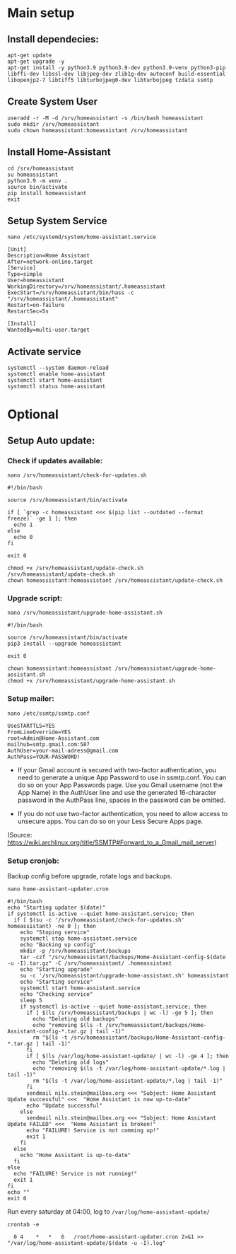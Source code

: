 # Main setup
## Install dependecies:
```shell
apt-get update 
apt-get upgrade -y
apt-get install -y python3.9 python3.9-dev python3.9-venv python3-pip libffi-dev libssl-dev libjpeg-dev zlib1g-dev autoconf build-essential libopenjp2-7 libtiff5 libturbojpeg0-dev libturbojpeg tzdata ssmtp
```

## Create System User
```shell
useradd -r -M -d /srv/homeassistant -s /bin/bash homeassistant
sudo mkdir /srv/homeassistant
sudo chown homeassistant:homeassistant /srv/homeassistant
```

## Install Home-Assistant
```shell
cd /srv/homeassistant
su homeassistant
python3.9 -m venv .
source bin/activate
pip install homeassistant
exit
```
## Setup System Service
```shell
nano /etc/systemd/system/home-assistant.service
```

```
[Unit]
Description=Home Assistant
After=network-online.target
[Service]
Type=simple
User=homeassistant
WorkingDirectory=/srv/homeassistant/.homeassistant
ExecStart=/srv/homeassistant/bin/hass -c "/srv/homeassistant/.homeassistant"
Restart=on-failure
RestartSec=5s

[Install]
WantedBy=multi-user.target
```

## Activate service
```shell
systemctl --system daemon-reload
systemctl enable home-assistant
systemctl start home-assistant
systemctl status home-assistant
```

# Optional
## Setup Auto update:

### Check if updates available:
```shell
nano /srv/homeassistant/check-for-updates.sh 
```

```shell
#!/bin/bash

source /srv/homeassistant/bin/activate

if [ `grep -c homeassistant <<< $(pip list --outdated --format freeze)` -ge 1 ]; then
  echo 1
else
  echo 0
fi

exit 0
```

```shell
chmod +x /srv/homeassistant/update-check.sh
/srv/homeassistant/update-check.sh
chown homeassistant:homeassistant /srv/homeassistant/update-check.sh
```

### Upgrade script:
```shell
nano /srv/homeassistant/upgrade-home-assistant.sh
```

```shell
#!/bin/bash

source /srv/homeassistant/bin/activate
pip3 install --upgrade homeassistant

exit 0
```

```shell
chown homeassistant:homeassistant /srv/homeassistant/upgrade-home-assistant.sh
chmod +x /srv/homeassistant/upgrade-home-assistant.sh
```

### Setup mailer:
```shell
nano /etc/ssmtp/ssmtp.conf
```

```shell
UseSTARTTLS=YES
FromLineOverride=YES
root=Admin@Home-Assistant.com
mailhub=smtp.gmail.com:587
AuthUser=your-mail-adress@gmail.com
AuthPass=YOUR-PASSWORD!
```

* If your Gmail account is secured with two-factor authentication, you need to generate a unique App Password to use in ssmtp.conf. You can do so on your App Passwords page. Use you Gmail username (not the App Name) in the AuthUser line and use the generated 16-character password in the AuthPass line, spaces in the password can be omitted.

* If you do not use two-factor authentication, you need to allow access to unsecure apps. You can do so on your Less Secure Apps page.

(Source: https://wiki.archlinux.org/title/SSMTP#Forward_to_a_Gmail_mail_server)

### Setup cronjob:

Backup config before upgrade, rotate logs and backups.

```shell
nano home-assistant-updater.cron
```

```shell
#!/bin/bash
echo "Starting updater $(date)"
if systemctl is-active --quiet home-assistant.service; then
  if [ $(su -c '/srv/homeassistant/check-for-updates.sh' homeassistant) -ne 0 ]; then
    echo "Stoping service"
    systemctl stop home-assistant.service
    echo "Backing up config"
    mkdir -p /srv/homeassistant/backups
    tar -czf "/srv/homeassistant/backups/Home-Assistant-config-$(date -u -I).tar.gz" -C /srv/homeassistant/ .homeassistant
    echo "Starting upgrade"
    su -c '/srv/homeassistant/upgrade-home-assistant.sh' homeassistant
    echo "Starting service"
    systemctl start home-assistant.service
    echo "Checking service"
    sleep 5
    if systemctl is-active --quiet home-assistant.service; then
      if [ $(ls /srv/homeassistant/backups | wc -l) -ge 5 ]; then
        echo "Deleting old backups"
        echo "removing $(ls -t /srv/homeassistant/backups/Home-Assistant-config-*.tar.gz | tail -1)"
        rm "$(ls -t /srv/homeassistant/backups/Home-Assistant-config-*.tar.gz | tail -1)"
      fi
      if [ $(ls /var/log/home-assistant-update/ | wc -l) -ge 4 ]; then
        echo "Deleting old logs"
        echo "removing $(ls -t /var/log/home-assistant-update/*.log | tail -1)"
        rm "$(ls -t /var/log/home-assistant-update/*.log | tail -1)"
      fi
      sendmail nils.stein@mailbox.org <<< "Subject: Home Assistant Update successful" <<<  "Home Assistant is now up-to-date"
      echo "Update successful"
    else
      sendmail nils.stein@mailbox.org <<< "Subject: Home Assistant Update FAILED" <<<  "Home Assistant is broken!"
      echo "FAILURE! Service is not comming up!"
      exit 1
    fi
  else
    echo "Home Assistant is up-to-date"
  fi
else
  echo "FAILURE! Service is not running!"
  exit 1
fi
echo ""
exit 0
```

Run every saturday at 04:00, log to `/var/log/home-assistant-update/`

```shell
crontab -e
```

```
  0 4    *   *   6   /root/home-assistant-updater.cron 2>&1 >> "/var/log/home-assistant-update/$(date -u -I).log"
```
